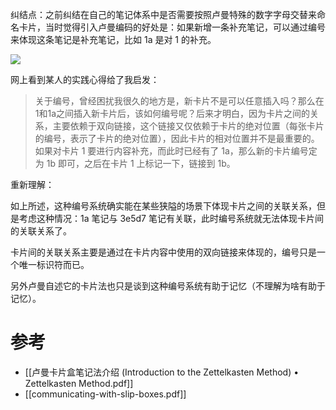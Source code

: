 纠结点：之前纠结在自己的笔记体系中是否需要按照卢曼特殊的数字字母交替来命名卡片，当时觉得引入卢曼编码的好处是：如果新增一条补充笔记，可以通过编号来体现这条笔记是补充笔记，比如 1a 是对 1 的补充。

![](https://pic-bed-615.oss-cn-beijing.aliyuncs.com/uDzuH2.png)

网上看到某人的实践心得给了我启发：

> 关于编号，曾经困扰我很久的地方是，新卡片不是可以任意插入吗？那么在1和1a之间插入新卡片后，该如何编号呢？后来才明白，因为卡片之间的关系，主要依赖于双向链接，这个链接又仅依赖于卡片的绝对位置（每张卡片的编号，表示了卡片的绝对位置），因此卡片的相对位置并不是最重要的。如果对卡片 1 要进行内容补充，而此时已经有了 1a，那么新的卡片编号定为 1b 即可，之后在卡片 1 上标记一下，链接到 1b。

重新理解：

如上所述，这种编号系统确实能在某些狭隘的场景下体现卡片之间的关联关系，但是考虑这种情况：1a 笔记与 3e5d7 笔记有关联，此时编号系统就无法体现卡片间的关联关系了。

卡片间的关联关系主要是通过在卡片内容中使用的双向链接来体现的，编号只是一个唯一标识符而已。

另外卢曼自述它的卡片法也只是谈到这种编号系统有助于记忆（不理解为啥有助于记忆）。

# 参考

- [[卢曼卡片盒笔记法介绍 (Introduction to the Zettelkasten Method) • Zettelkasten Method.pdf]]
- [[communicating-with-slip-boxes.pdf]]
